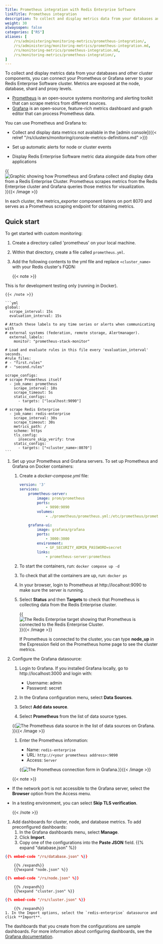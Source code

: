 ```yaml
---
Title: Prometheus integration with Redis Enterprise Software
linkTitle: Prometheus integration
description: To collect and display metrics data from your databases and other cluster components, you can connect your Prometheus or Grafana server to your Redis Enterprise cluster.
weight: 30
alwaysopen: false
categories: ["RS"]
aliases: [
    /rs/administering/monitoring-metrics/prometheus-integration/,
    /rs/administering/monitoring-metrics/prometheus-integration.md,
    /rs/monitoring-metrics/prometheus-integration.md,
    /rs/monitoring-metrics/prometheus-integration/,
]
---
```

To collect and display metrics data from your databases and other cluster components,
you can connect your Prometheus or Grafana server to your Redis Enterprise Software cluster.
Metrics are exposed at the node, database, shard and proxy levels.

- [Prometheus](https://prometheus.io/) is an open-source systems monitoring and alerting toolkit that can scrape metrics from different sources.
- [Grafana](https://grafana.com/) is an open-source, feature-rich metrics dashboard and graph editor that can process Prometheus data.

You can use Prometheus and Grafana to:
- Collect and display data metrics not available in the [admin console]({{< relref "/rs/clusters/monitoring/console-metrics-definitions.md" >}})

- Set up automatic alerts for node or cluster events

- Display Redis Enterprise Software metric data alongside data from other applications

{{<image filename="images/rs/grafana-prometheus.png" alt="Graphic showing how Prometheus and Grafana collect and display data from a Redis Enterprise Cluster. Prometheus scrapes metrics from the Redis Enterprise cluster and Grafana queries those metrics for visualization.">}}{{< /image >}}

In each cluster, the metrics_exporter component listens on port 8070 and serves as a Prometheus scraping endpoint for obtaining metrics.

## Quick start

To get started with custom monitoring:

1. Create a directory called 'prometheus' on your local machine.

1. Within that directory, create a file called `prometheus.yml`.
1. Add the following contents to the yml file and replace `<cluster_name>` with your Redis cluster's FQDN:

    {{< note >}}

This is for development testing only (running in Docker).

    {{< /note >}}

    ```yml
    global:
      scrape_interval: 15s
      evaluation_interval: 15s

    # Attach these labels to any time series or alerts when communicating with
    # external systems (federation, remote storage, Alertmanager).
      external_labels:
        monitor: "prometheus-stack-monitor"

    # Load and evaluate rules in this file every 'evaluation_interval' seconds.
    #rule_files:
    # - "first.rules"
    # - "second.rules"

    scrape_configs:
    # scrape Prometheus itself
      - job_name: prometheus
        scrape_interval: 10s
        scrape_timeout: 5s
        static_configs:
          - targets: ["localhost:9090"]

    # scrape Redis Enterprise
      - job_name: redis-enterprise
        scrape_interval: 30s
        scrape_timeout: 30s
        metrics_path: /
        scheme: https
        tls_config:
          insecure_skip_verify: true
        static_configs:
          - targets: ["<cluster_name>:8070"]
    ```

1. Set up your Prometheus and Grafana servers.
    To set up Prometheus and Grafana on Docker containers:
    1. Create a _docker-compose.yml_ file:

        ```yml
        version: '3'
        services:
            prometheus-server:
                image: prom/prometheus
                ports:
                    - 9090:9090
                volumes:
                    - ./prometheus/prometheus.yml:/etc/prometheus/prometheus.yml

            grafana-ui:
                image: grafana/grafana
                ports:
                    - 3000:3000
                environment:
                    - GF_SECURITY_ADMIN_PASSWORD=secret
                links:
                    - prometheus-server:prometheus
        ```

    1. To start the containers, run: `docker compose up -d`
    1. To check that all the containers are up, run: `docker ps`
    1. In your browser, login to Prometheus at http://localhost:9090 to make sure the server is running.
    1. Select **Status** and then **Targets** to check that Prometheus is collecting data from the Redis Enterprise cluster.

        {{<image filename="images/rs/prometheus-target.png" alt="The Redis Enterprise target showing that Prometheus is connected to the Redis Enterprise Cluster.">}}{{< /image >}}

        If Prometheus is connected to the cluster, you can type **node_up** in the Expression field on the Prometheus home page to see the cluster metrics.

1. Configure the Grafana datasource:
    1. Login to Grafana. If you installed Grafana locally, go to http://localhost:3000 and login with:

        - Username: admin
        - Password: secret

    1. In the Grafana configuration menu, select **Data Sources**.

    1. Select **Add data source**.

    1. Select **Prometheus** from the list of data source types.

    {{<image filename="images/rs/prometheus-datasource.png" alt="The Prometheus data source in the list of data sources on Grafana.">}}{{< /image >}}

    1. Enter the Prometheus information:

        - Name: `redis-enterprise`
        - URL: `http://<your prometheus address>:9090`
        - Access: `Server`

        {{<image filename="images/rs/prometheus-connection.png" alt="The Prometheus connection form in Grafana.">}}{{< /image >}}

    {{< note >}}

- If the network port is not accessible to the Grafana server, select the **Browser** option from the Access menu.
- In a testing environment, you can select **Skip TLS verification**.

    {{< /note >}}

1. Add dashboards for cluster, node, and database metrics.
    To add preconfigured dashboards:
    1. In the Grafana dashboards menu, select **Manage**.
    1. Click **Import**.
    1. Copy one of the configurations into the **Paste JSON** field.
        {{% expand "database.json" %}}

```json
{{% embed-code "/rs/database.json" %}}
```

        {{% /expand%}}
        {{%expand "node.json" %}}

```json
{{% embed-code "/rs/node.json" %}}
```

        {{% /expand%}}
        {{%expand "cluster.json" %}}

```json
{{% embed-code "/rs/cluster.json" %}}
```

        {{% /expand%}}
    1. In the Import options, select the `redis-enterprise` datasource and click **Import**.

The dashboards that you create from the configurations are sample dashboards.
For more information about configuring dashboards, see the [Grafana documentation](http://docs.grafana.org).
